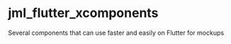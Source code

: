 # jml_flutter_xcomponents
Several components  that can use faster and easily on Flutter for mockups
